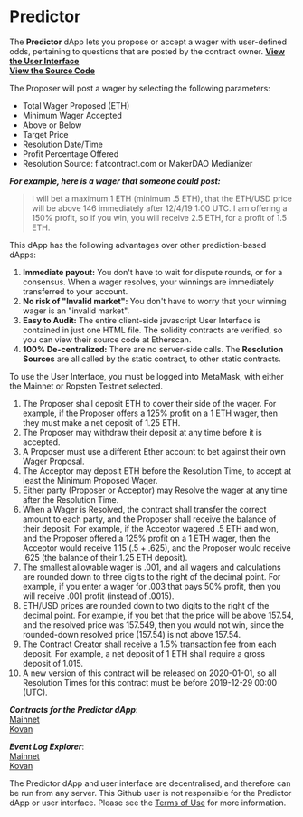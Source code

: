 # Predictor

The <b>Predictor</b> dApp lets you propose or accept a wager with user-defined odds, pertaining to questions that are posted by the contract owner. 
[<b>View the User Interface</b>](https://predictionwagers.github.io/v1.0/Predictor.htm)  
[<b>View the Source Code</b>](https://github.com/predictionwagers/v1.0)

The Proposer will post a wager by selecting the following parameters:
* Total Wager Proposed (ETH)
* Minimum Wager Accepted
* Above or Below
* Target Price
* Resolution Date/Time
* Profit Percentage Offered
* Resolution Source: fiatcontract.com or MakerDAO Medianizer

***For example, here is a wager that someone could post:*** 
> I will bet a maximum 1 ETH (minimum .5 ETH), that the ETH/USD price will be above 146 immediately after 12/4/19 1:00 UTC. I am offering a 150% profit, so if you win, you will receive 2.5 ETH, for a profit of 1.5 ETH.

This dApp has the following advantages over other prediction-based dApps:
1. <b>Immediate payout:</b> You don't have to wait for dispute rounds, or for a consensus. When a wager resolves, your winnings are immediately transferred to your account.
2. <b>No risk of "Invalid market":</b> You don't have to worry that your winning wager is an "invalid market".
3. <b>Easy to Audit:</b> The entire client-side javascript User Interface is contained in just one HTML file. The solidity contracts are verified, so you can view their source code at Etherscan.
4. <b>100% De-centralized:</b> There are no server-side calls. The **Resolution Sources** are all called by the static contract, to other static contracts.

To use the User Interface, you must be logged into MetaMask, with either the Mainnet or Ropsten Testnet selected.
1. The Proposer shall deposit ETH to cover their side of the wager. For example, if the Proposer offers a 125% profit on a 1 ETH wager, then they must make a net deposit of 1.25 ETH.
2. The Proposer may withdraw their deposit at any time before it is accepted.
3. A Proposer must use a different Ether account to bet against their own Wager Proposal.
4. The Acceptor may deposit ETH before the Resolution Time, to accept at least the Minimum Proposed Wager.
5. Either party (Proposer or Acceptor) may Resolve the wager at any time after the Resolution Time.
6. When a Wager is Resolved, the contract shall transfer the correct amount to each party, and the Proposer shall receive the balance of their deposit. For example, if the Acceptor wagered .5 ETH and won, and the Proposer offered a 125% profit on a 1 ETH wager, then the Acceptor would receive 1.15 (.5 + .625), and the Proposer would receive .625 (the balance of their 1.25 ETH deposit).
7. The smallest allowable wager is .001, and all wagers and calculations are rounded down to three digits to the right of the decimal point. For example, if you enter a wager for .003 that pays 50% profit, then you will receive .001 profit (instead of .0015).
8. ETH/USD prices are rounded down to two digits to the right of the decimal point. For example, if you bet that the price will be above 157.54, and the resolved price was 157.549, then you would not win, since the rounded-down resolved price (157.54) is not above 157.54.
9. The Contract Creator shall receive a 1.5% transaction fee from each deposit. For example, a net deposit of 1 ETH shall require a gross deposit of 1.015.
10. A new version of this contract will be released on 2020-01-01, so all Resolution Times for this contract must be before 2019-12-29 00:00 (UTC).

<b><i>Contracts for the Predictor dApp</i></b>:  
[Mainnet](https://etherscan.io/address/0x739194690d334f13104A78784F7FDAD48B4067c7)  
[Kovan](https://ropsten.etherscan.io/address/0x739194690d334f13104A78784F7FDAD48B4067c7)  

<b><i>Event Log Explorer</i></b>:  
[Mainnet](https://www.etherlogs.com/?address=0x739194690d334f13104A78784F7FDAD48B4067c7&network=Main)  
[Kovan](https://www.etherlogs.com/?address=0x739194690d334f13104A78784F7FDAD48B4067c7&network=Ropsten)  

The Predictor dApp and user interface are decentralised, and therefore can be run from any server. This Github user is not responsible for the Predictor dApp or user interface. Please see the [Terms of Use](https://predictionwagers.github.io/v1.0/TermsOfUse.htm) for more information.

